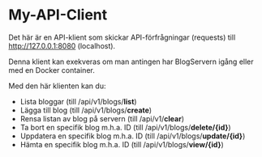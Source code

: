 # My-API-Client

Det här är en API-klient som skickar API-förfrågningar (requests) till http://127.0.0.1:8080 (localhost).

Denna klient kan exekveras om man antingen har BlogServern igång eller med en Docker container.

Med den här klienten kan du:

- Lista bloggar (till /api/v1/blogs/**list**)
- Lägga till blog (till /api/v1/blogs/**create**)
- Rensa listan av blog på servern (till /api/v1/**clear**)
- Ta bort en specifik blog m.h.a. ID (till /api/v1/blogs/**delete/{id}**)
- Uppdatera en specifik blog m.h.a. ID (till /api/v1/blogs/**update/{id}**)
- Hämta en specifik blog m.h.a. ID (till /api/v1/blogs/**view/{id}**)
